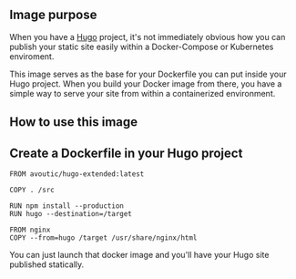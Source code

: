 ## Image purpose

When you have a [Hugo](https://gohugo.io) project, it's not immediately obvious how you can publish your static site easily within a Docker-Compose or Kubernetes enviroment.

This image serves as the base for your Dockerfile you can put inside your Hugo project. When you build your Docker image from there, you have a simple way to serve your site from within a containerized environment.

## How to use this image

## Create a Dockerfile in your Hugo project

~~~
FROM avoutic/hugo-extended:latest

COPY . /src

RUN npm install --production
RUN hugo --destination=/target

FROM nginx
COPY --from=hugo /target /usr/share/nginx/html
~~~

You can just launch that docker image and you'll have your Hugo site published statically.
